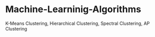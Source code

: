 # Machine-Learninig-Algorithms
K-Means Clustering, Hierarchical Clustering, Spectral Clustering, AP Clustering
